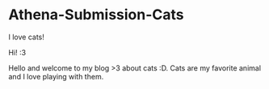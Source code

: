 # Athena-Submission-Cats

<!DOCTYPE html>
<head>I love cats!</head>
<body>
<p>Hi! :3</p>
<!-- all the cool stuff goes here! -->
</body>
<p>Hello and welcome to my blog >3 about cats :D. Cats are my favorite animal and I love playing with them. 